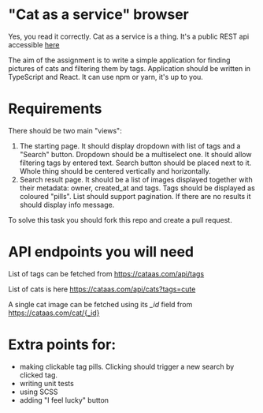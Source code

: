# "Cat as a service" browser
Yes, you read it correctly. Cat as a service is a thing. It's a public REST api accessible [here](https://cataas.com/#/)

The aim of the assignment is to write a simple application for finding pictures of cats and filtering them by tags.
Application should be written in TypeScript and React. It can use npm or yarn, it's up to you.

# Requirements
There should be two main "views":
1. The starting page. It should display dropdown with list of tags and a "Search" button.
Dropdown should be a multiselect one. It should allow filtering tags by entered text. Search button should be placed next to it.
Whole thing should be centered vertically and horizontally.
2. Search result page. It should be a list of images displayed together with their metadata: owner, created_at and tags.
Tags should be displayed as coloured "pills". List should support pagination. If there are no results it should display info message.

To solve this task you should fork this repo and create a pull request.

# API endpoints you will need

List of tags can be fetched from https://cataas.com/api/tags

List of cats is here https://cataas.com/api/cats?tags=cute

A single cat image can be fetched using its *_id* field from https://cataas.com/cat/{_id}

# Extra points for:
- making clickable tag pills. Clicking should trigger a new search by clicked tag.
- writing unit tests
- using SCSS
- adding "I feel lucky" button